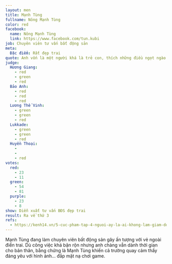 ```yaml
---
layout: men
title: Mạnh Tùng
fullname: Nông Mạnh Tùng
color: red
facebook:
  name: Nông Mạnh Tùng
  link: https://www.facebook.com/tun.kubi
job: Chuyên viên tư vấn bất động sản
meta:
  Đặc điểm: Rất đẹp trai
quote: Anh vốn là một người khá là trẻ con, thích những điều ngọt ngào. Và anh đang theo một tình yêu dẫn lối, chương trình sẽ là bà mối để em trở thành huyền thoại của anh.
judge:
  Hương Giang:
    - red
    - green
    - red
  Bảo Anh:
    - red
    - red
    - red
  Lương Thế Vinh:
    - green
    - green
    - red
  Lukkade:
    - green
    - green
    - red
  Huyền Thoại:
    -
    -
    - red
votes:
  red:
    - 23
    - 11
  green:
    - 54
    - 81
  purple:
    - 23
    - 8
show: Diễn xuất tư vấn BĐS đẹp trai
result: Ra về thứ 3
refs:
  - https://kenh14.vn/5-cuc-pham-tap-4-nguoi-ay-la-ai-khong-lam-giam-doc-thi-cung-la-chuyen-vien-bat-dong-san-2020052920265091.chn
---
```

Mạnh Tùng đang làm chuyên viên bất động sản gây ấn tượng với vẻ ngoài điển trai. Dù công việc khá bận rộn nhưng anh chàng vẫn dành thời gian cho bản thân, bằng chứng là Mạnh Tùng khiến cả trường quay cảm thấy đáng yêu với hình ảnh... đắp mặt nạ chơi game.